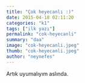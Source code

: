 ```yaml
---
title: "Çok heyecanlı :)"
date: 2015-04-18 02:11:20
categories: "k1"
tags: ["ilk yazı"]
permalink: "cok-heyecanli"
summary: "daa"
image: "cok-heyecanli.jpeg"
thumb: "cok-heyecanli.jpeg"
author: "neynefes"
---
```

Artık uyumalıyım aslında.
